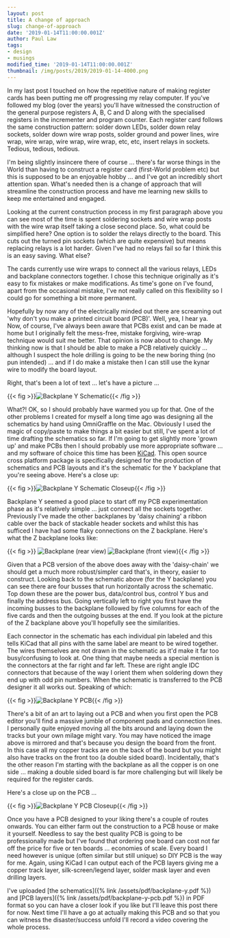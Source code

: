 ```yaml
---
layout: post
title: A change of approach
slug: change-of-approach
date: '2019-01-14T11:00:00.001Z'
author: Paul Law
tags:
- design
- musings
modified_time: '2019-01-14T11:00:00.001Z'
thumbnail: /img/posts/2019/2019-01-14-4000.png
---
```


In my last post I touched on how the repetitive nature of making register cards has been putting me off progressing my relay computer. If you've followed my blog (over the years) you'll have witnessed the construction of the general purpose registers A, B, C and D along with the specialised registers in the incrementer and program counter. Each register card follows the same construction pattern: solder down LEDs, solder down relay sockets, solder down wire wrap posts, solder ground and power lines, wire wrap, wire wrap, wire wrap, wire wrap, etc, etc, insert relays in sockets. Tedious, tedious, tedious.

I'm being slightly insincere there of course ... there's far worse things in the World than having to construct a register card (first-World problem etc) but this is supposed to be an enjoyable hobby ... and I've got an incredibly short attention span. What's needed then is a change of approach that will streamline the construction process and have me learning new skills to keep me entertained and engaged.

Looking at the current construction process in my first paragraph above you can see most of the time is spent soldering sockets and wire wrap posts with the wire wrap itself taking a close second place. So, what could be simplified here? One option is to solder the relays directly to the board. This cuts out the turned pin sockets (which are quite expensive) but means replacing relays is a lot harder. Given I've had no relays fail so far I think this is an easy saving. What else?

The cards currently use wire wraps to connect all the various relays, LEDs and backplane connectors together. I chose this technique originally as it's easy to fix mistakes or make modifications. As time's gone on I've found, apart from the occasional mistake, I've not really called on this flexibility so I could go for something a bit more permanent.

Hopefully by now any of the electrically minded out there are screaming out 'why don't you make a printed circuit board (PCB)'. Well, yea, I hear ya. Now, of course, I've always been aware that PCBs exist and can be made at home but I originally felt the mess-free, mistake forgiving, wire-wrap technique would suit me better. That opinion is now about to change. My thinking now is that I should be able to make a PCB relatively quickly ... although I suspect the hole drilling is going to be the new boring thing (no pun intended) ... and if I do make a mistake then I can still use the kynar wire to modify the board layout.

Right, that's been a lot of text ... let's have a picture ...

{{< fig >}}![Backplane Y Schematic](/img/posts/2019/2019-01-14-0000.png){{< /fig >}}

What?! OK, so I should probably have warmed you up for that. One of the other problems I created for myself a long time ago was designing all the schematics by hand using OmniGraffle on the Mac. Obviously I used the magic of copy/paste to make things a bit easier but still, I've spent a lot of time drafting the schematics so far. If I'm going to get slightly more 'grown up' and make PCBs then I should probably use more appropriate software ... and my software of choice this time has been [KiCad](http://kicad-pcb.org). This open source cross platform package is specifically designed for the production of schematics and PCB layouts and it's the schematic for the Y backplane that you're seeing above. Here's a close up:

{{< fig >}}![Backplane Y Schematic Closeup](/img/posts/2019/2019-01-14-0001.png){{< /fig >}}

Backplane Y seemed a good place to start off my PCB experimentation phase as it's relatively simple ... just connect all the sockets together. Previously I've made the other backplanes by 'daisy chaining' a ribbon cable over the back of stackable header sockets and whilst this has sufficed I have had some flaky connections on the Z backplane. Here's what the Z backplane looks like:

{{< fig >}}
![Backplane (rear view)](/img/posts/2014/2014-03-26-0000.jpg)
![Backplane (front view)](/img/posts/2014/2014-03-26-0001.jpg){{< /fig >}}

Given that a PCB version of the above does away with the 'daisy-chain' we should get a much more robust/simpler card that's, in theory, easier to construct. Looking back to the schematic above (for the Y backplane) you can see there are four busses that run horizontally across the schematic. Top down these are the power bus, data/control bus, control Y bus and finally the address bus. Going vertically left to right you first have the incoming busses to the backplane followed by five columns for each of the five cards and then the outgoing busses at the end. If you look at the picture of the Z backplane above you'll hopefully see the similarities.

Each connector in the schematic has each individual pin labeled and this tells KiCad that all pins with the same label are meant to be wired together. The wires themselves are not drawn in the schematic as it'd make it far too busy/confusing to look at. One thing that maybe needs a special mention is the connectors at the far right and far left. These are right angle IDC connectors that because of the way I orient them when soldering down they end up with odd pin numbers. When the schematic is transferred to the PCB designer it all works out. Speaking of which:

{{< fig >}}![Backplane Y PCB](/img/posts/2019/2019-01-14-0002.png){{< /fig >}}

There's a bit of an art to laying out a PCB and when you first open the PCB editor you'll find a massive jumble of component pads and connection lines. I personally quite enjoyed moving all the bits around and laying down the tracks but your own milage might vary. You may have noticed the image above is mirrored and that's because you design the board from the front. In this case all my copper tracks are on the back of the board but you might also have tracks on the front too (a double sided board). Incidentally, that's the other reason I'm starting with the backplane as all the copper is on one side ... making a double sided board is far more challenging but will likely be required for the register cards.

Here's a close up on the PCB ...

{{< fig >}}![Backplane Y PCB Closeup](/img/posts/2019/2019-01-14-0003.png){{< /fig >}}

Once you have a PCB designed to your liking there's a couple of routes onwards. You can either farm out the construction to a PCB house or make it yourself. Needless to say the best quality PCB is going to be professionally made but I've found that ordering one board can cost not far off the price for five or ten boards ... economies of scale. Every board I need however is unique (often similar but still unique) so DIY PCB is the way for me. Again, using KiCad I can output each of the PCB layers giving me a copper track layer, silk-screen/legend layer, solder mask layer and even drilling layers.

I've uploaded [the schematics]({% link /assets/pdf/backplane-y.pdf %}) and [PCB layers]({% link /assets/pdf/backplane-y-pcb.pdf %}) in PDF format so you can have a closer look if you like but I'll leave this post there for now. Next time I'll have a go at actually making this PCB and so that you can witness the disaster/success unfold I'll record a video covering the whole process.
